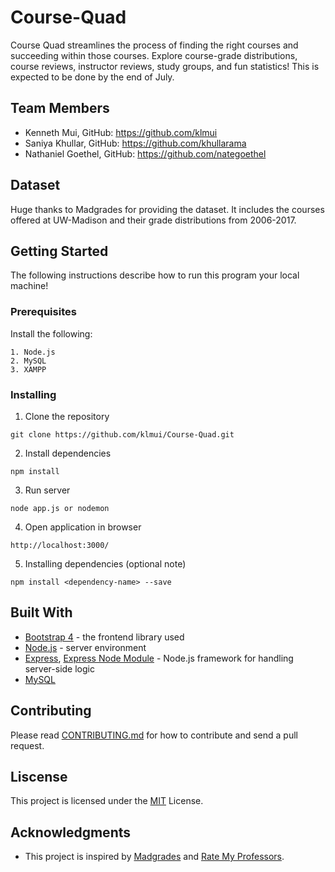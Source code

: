 # Course-Quad
Course Quad streamlines the process of finding the right courses and succeeding within those courses. Explore course-grade distributions, course reviews, instructor reviews, study groups, and fun statistics! This is expected to be done by the end of July.

## Team Members
- Kenneth Mui, GitHub: https://github.com/klmui
- Saniya Khullar, GitHub: https://github.com/khullarama
- Nathaniel Goethel, GitHub: https://github.com/nategoethel

## Dataset
Huge thanks to Madgrades for providing the dataset. It includes the courses offered at UW-Madison and their grade distributions from 2006-2017.

## Getting Started
The following instructions describe how to run this program your local machine!
### Prerequisites 
Install the following:
```
1. Node.js
2. MySQL
3. XAMPP
```
### Installing
1. Clone the repository
```
git clone https://github.com/klmui/Course-Quad.git
```
2. Install dependencies
```
npm install
```
3. Run server
```
node app.js or nodemon
```
4. Open application in browser
```
http://localhost:3000/
```
5. Installing dependencies (optional note)
```
npm install <dependency-name> --save
```
## Built With
* [Bootstrap 4](https://getbootstrap.com/docs/4.3/getting-started/introduction/) - the frontend library used
* [Node.js](https://nodejs.org/en/) - server environment
* [Express](https://expressjs.com/), [Express Node Module](https://www.npmjs.com/package/express) - Node.js framework for handling server-side logic
* [MySQL](https://www.mysql.com/)

## Contributing
Please read [CONTRIBUTING.md](https://github.com/klmui/Course-Quad/blob/master/CONTRIBUTING.md) for how to contribute and send a pull request.

## Liscense
This project is licensed under the [MIT](https://github.com/klmui/Course-Quad/blob/master/LICENSE) License.

## Acknowledgments
- This project is inspired by [Madgrades](https://madgrades.com/) and [Rate My Professors](https://www.ratemyprofessors.com/).
